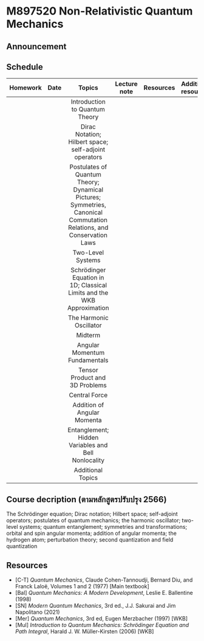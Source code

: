 # M897520  Non-Relativistic Quantum Mechanics

## Announcement

## Schedule

|Homework|Date| Topics |Lecture note|Resources|Additional resources|
|:------:|:--:|:------:|:----------:|:--------:|:------------------|
|||Introduction to Quantum Theory|
|||Dirac Notation; Hilbert space; self-adjoint operators|
|||Postulates of Quantum Theory; Dynamical Pictures; Symmetries, Canonical Commutation Relations, and Conservation Laws
|||Two-Level Systems
|||Schrödinger Equation in 1D; Classical Limits and the WKB Approximation
|||The Harmonic Oscillator
|||Midterm
|||Angular Momentum Fundamentals
|||Tensor Product and 3D Problems
|||Central Force
|||Addition of Angular Momenta
|||Entanglement; Hidden Variables and Bell Nonlocality
|||Additional Topics

## Course decription (ตามหลักสูตรปรับปรุง 2566)

The Schrödinger equation; Dirac notation; Hilbert space; self-adjoint operators; postulates of quantum mechanics; the harmonic oscillator; two-level systems; quantum
entanglement; symmetries and transformations; orbital and spin angular momenta; addition of angular momenta; the hydrogen atom; perturbation theory; second quantization and field quantization

## Resources

* [C-T] *Quantum Mechanics*, Claude Cohen-Tannoudji, Bernard Diu, and Franck Laloë, Volumes 1 and 2 (1977) [Main textbook]
* [Bal] *Quantum Mechanics: A Modern Development*, Leslie E. Ballentine (1998) 
* [SN] *Modern Quantum Mechanics*, 3rd ed., J.J. Sakurai and Jim Napolitano (2021)
* [Mer] *Quantum Mechanics*, 3rd ed, Eugen Merzbacher (1997) [WKB]
* [Mul] *Introduction to Quantum Mechanics: Schrödinger Equation and Path Integral*, Harald J. W. Müller-Kirsten (2006) [WKB]
